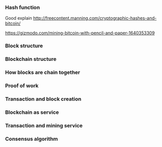 ### Hash function

Good explain http://freecontent.manning.com/cryptographic-hashes-and-bitcoin/

https://gizmodo.com/mining-bitcoin-with-pencil-and-paper-1640353309



### Block structure



### Blockchain structure





### How blocks are chain together





### Proof of work





### Transaction and block creation





### Blockchain as service



### Transaction and mining service



### Consensus algorithm

